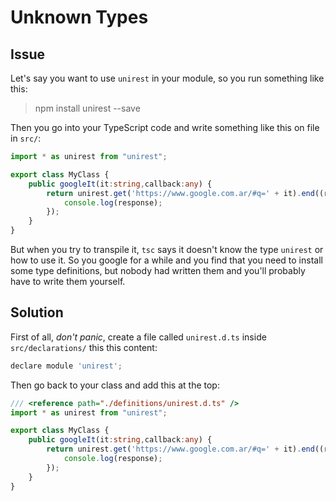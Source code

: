 # Unknown Types
## Issue
Let's say you want to use `unirest` in your module, so you run something like
this:
>npm install unirest --save

Then you go into your TypeScript code and write something like this on file in
`src/`:
```ts
import * as unirest from "unirest";

export class MyClass {
    public googleIt(it:string,callback:any) {
        return unirest.get('https://www.google.com.ar/#q=' + it).end((response: any) => {
            console.log(response);
        });
    }
}
```

But when you try to transpile it, `tsc` says it doesn't know the type `unirest`
or how to use it.
So you google for a while and you find that you need to install some type
definitions, but nobody had written them and you'll probably have to write them
yourself.

## Solution
First of all, _don't panic_, create a file called `unirest.d.ts` inside `src/declarations/`
this this content:
```js
declare module 'unirest';
```
Then go back to your class and add this at the top:
```ts
/// <reference path="./definitions/unirest.d.ts" />
import * as unirest from "unirest";

export class MyClass {
    public googleIt(it:string,callback:any) {
        return unirest.get('https://www.google.com.ar/#q=' + it).end((response: any) => {
            console.log(response);
        });
    }
}
